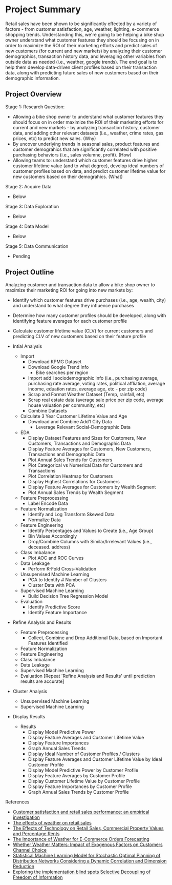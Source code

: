 # Project Summary
Retail sales have been shown to be significantly effected by a variety of factors - from customer satisfaction, age, weather, lighting, e-commerce shopping trends. Understanding this, we're going to be helping a bike shop owner understand what customer features they should be focusing on in order to maximize the ROI of their marketing efforts and predict sales of new customers (for current and new markets) by analyzing their customer demographics, transaction history data, and leveraging other variables from outside data as needed (i.e., weather, google trends). The end goal is to help them develop data-driven client profiles based on their transaction data, along with predicting future sales of new customers based on their demographic information.

## Project Overview
Stage 1: Research Question:
- Allowing a bike shop owner to understand what customer features they should focus on in order maximize the ROI of their marketing efforts for current and new markets - by analyzing transaction history, customer data, and adding other relevant datasets (i.e., weather, crime rates, gas prices, etc) to predict new sales. (Why)
- By uncover underlying trends in seasonal sales, product features and customer demograhics that are significantly correlated with positive purchasing behaviors (i.e., sales volumne, profit). (How)
- Allowing teams to: understand which customer features drive higher customer lifetime value (and to what degree), develop ideal numbers of customer profiles based on data, and predict customer lifetime value for new customers based on their demograhics. (What)


Stage 2: Acquire Data
- Below

Stage 3: Data Exploration
- Below

Stage 4: Data Model
- Below

Stage 5: Data Communication
- Pending

## Project Outline
Analyzing customer and transaction data to allow a bike shop owner to maximize their marketing ROI for going into new markets by:
- Identify which customer features drive purchases (i.e., age, wealth, city) and understand to what degree they influence purchases
- Determine how many customer profiles should be developed, along with identifying feature averages for each customer profile
- Calculate customer lifetime value (CLV) for current customers and predicting CLV of new customers based on their feature profile

- Intial Analysis
  - Import
    - Download KPMG Dataset
    - Download Google Trend Info
      - Bike searches per region
    - Import add'l sociodemographic info (i.e., purchasing average, purchasing rate average, voting rates, political affliation, average income, eduation rates, average age, etc - per zip code)
    - Scrap and Format Weather Dataset (Temp, rainfall, etc)
    - Scrap real estate data (average sale price per zip code, average house valuation per community, etc)
    - Combine Datasets
  - Calculate 3 Year Customer Lifetime Value and Age
    - Download and Combine Add'l City Data
      - Leverage Relevant Social-Demographic Data
  - EDA
    - Display Dataset Features and Sizes for Customers, New Customers, Transactions and Demographic Data
    - Display Feature Averages for Customers, New Customers, Transactions and Demographic Data
    - Plot Annual Sales Trends for Customers
    - Plot Categorical vs Numerical Data for Customers and Transactions
    - Plot Correlation Heatmap for Customers
    - Display Highest Correlations for Customers
    - Display Feature Averages for Customers by Wealth Segment
    - Plot Annual Sales Trends by Wealth Segment
  - Feature Preprocessing
    - Label Encode Data
  - Feature Normalization
    - Identify and Log Transform Skewed Data
    - Normalize Data
  - Feature Engineering
    - Identify Percentages and Values to Create (i.e., Age Group)
    - Bin Values Accordingly
    - Drop/Combine Columns with Similar/Irrelevant Values (i.e., deceased. address)
  - Class Imbalance
    - Plot AOC and ROC Curves
  - Data Leakage
    - Perform K-Fold Cross-Validation
  - Unsupervised Machine Learning
    - PCA to Identify # Number of Clusters
    - Cluster Data with PCA
  - Supervised Machine Learning
    - Build Decision Tree Regression Model
  - Evaluation
    - Identify Predictive Score
    - Identify Feature Importance
- Refine Analysis and Results
  - Feature Preprocessing
    - Collect, Combine and Drop Additional Data, based on Important Features Identified
  - Feature Normalization
  - Feature Engineering
  - Class Imbalance
  - Data Leakage
  - Supervised Machine Learning
  - Evaluation
[Repeat 'Refine Analysis and Results' until prediction results are accurate]
- Cluster Analysis
  - Unsupervised Machine Learning
  - Supervised Machine Learning
- Display Results
  - Results
    - Display Model Predictive Power
    - Display Feature Averages and Customer Lifetime Value
    - Display Feature Importances
    - Graph Annual Sales Trends
    - Display Ideal Number of Customer Profiles / Clusters
    - Display Feature Averages and Customer Lifetime Value by Ideal Customer Profile
    - Display Model Predictive Power by Customer Profile
    - Display Feature Averages by Customer Profile
    - Display Customer Lifetime Value by Customer Profile
    - Display Feature Importances by Customer Profile
    - Graph Annual Sales Trends by Customer Profile

References
 - [Customer satisfaction and retail sales performance: an empirical investigation](https://www.sciencedirect.com/science/article/abs/pii/S0022435904000594)
 - [The effects of weather on retail sales](https://ideas.repec.org/p/fip/fedgfe/2000-08.html)
 - [The Effects of Technology on Retail Sales, Commercial Property Values and Percentage Rents](https://aresjournals.org/doi/abs/10.5555/repm.6.2.y2002k2632757j07)
 - [The Importance of Weather for E-Commerce Orders Forecasting](https://dl.acm.org/doi/abs/10.1145/3385061.3385064)
 - [Whether Weather Matters: Impact of Exogenous Factors on Customers Channel Choice](https://link.springer.com/chapter/10.1007/978-3-030-20119-7_10)
 - [Statistical Machine Learning Model for Stochastic Optimal Planning of Distribution Networks Considering a Dynamic Correlation and Dimension Reduction](https://ieeexplore.ieee.org/abstract/document/8999581)
 - [Exploring the implementation blind spots Selective Decoupling of Freedom of Information](https://www.semanticscholar.org/paper/Exploring-the-implementation-blind-spots-Selective-Kuk/ec1f111b1e53122dc0abec491ce91eff5611f987)
